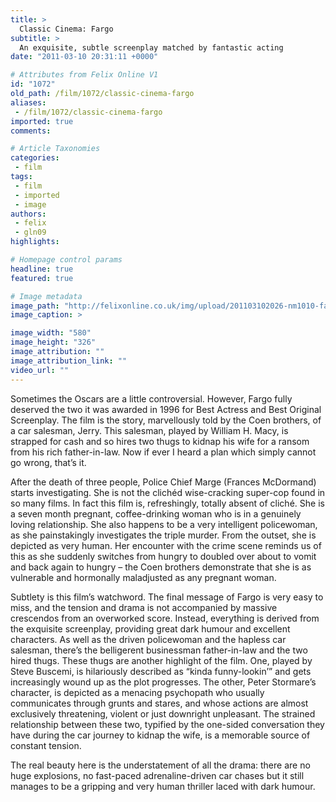 ```yaml
---
title: >
  Classic Cinema: Fargo
subtitle: >
  An exquisite, subtle screenplay matched by fantastic acting
date: "2011-03-10 20:31:11 +0000"

# Attributes from Felix Online V1
id: "1072"
old_path: /film/1072/classic-cinema-fargo
aliases:
 - /film/1072/classic-cinema-fargo
imported: true
comments:

# Article Taxonomies
categories:
 - film
tags:
 - film
 - imported
 - image
authors:
 - felix
 - gln09
highlights:

# Homepage control params
headline: true
featured: true

# Image metadata
image_path: "http://felixonline.co.uk/img/upload/201103102026-nm1010-fargofar.jpg"
image_caption: >

image_width: "580"
image_height: "326"
image_attribution: ""
image_attribution_link: ""
video_url: ""
---
```


Sometimes the Oscars are a little controversial. However, Fargo fully deserved the two it was awarded in 1996 for Best Actress and Best Original Screenplay. The film is the story, marvellously told by the Coen brothers, of a car salesman, Jerry. This salesman, played by William H. Macy, is strapped for cash and so hires two thugs to kidnap his wife for a ransom from his rich father-in-law. Now if ever I heard a plan which simply cannot go wrong, that’s it.

After the death of three people, Police Chief Marge (Frances McDormand) starts investigating. She is not the clichéd wise-cracking super-cop found in so many films. In fact this film is, refreshingly, totally absent of cliché. She is a seven month pregnant, coffee-drinking woman who is in a genuinely loving relationship. She also happens to be a very intelligent policewoman, as she painstakingly investigates the triple murder. From the outset, she is depicted as very human. Her encounter with the crime scene reminds us of this as she suddenly switches from hungry to doubled over about to vomit and back again to hungry – the Coen brothers demonstrate that she is as vulnerable and hormonally maladjusted as any pregnant woman.

Subtlety is this film’s watchword. The final message of Fargo is very easy to miss, and the tension and drama is not accompanied by massive crescendos from an overworked score. Instead, everything is derived from the exquisite screenplay, providing great dark humour and excellent characters. As well as the driven policewoman and the hapless car salesman, there’s the belligerent businessman father-in-law and the two hired thugs. These thugs are another highlight of the film. One, played by Steve Buscemi, is hilariously described as “kinda funny-lookin’” and gets increasingly wound up as the plot progresses. The other, Peter Stormare’s character, is depicted as a menacing psychopath who usually communicates through grunts and stares, and whose actions are almost exclusively threatening, violent or just downright unpleasant. The strained relationship between these two, typified by the one-sided conversation they have during the car journey to kidnap the wife, is a memorable source of constant tension.

The real beauty here is the understatement of all the drama: there are no huge explosions, no fast-paced adrenaline-driven car chases but it still manages to be a gripping and very human thriller laced with dark humour.
